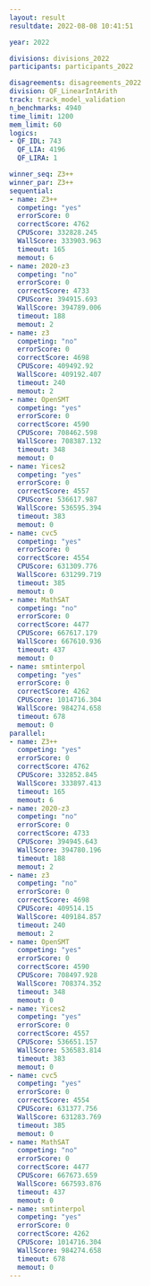 ```yaml
---
layout: result
resultdate: 2022-08-08 10:41:51

year: 2022

divisions: divisions_2022
participants: participants_2022

disagreements: disagreements_2022
division: QF_LinearIntArith
track: track_model_validation
n_benchmarks: 4940
time_limit: 1200
mem_limit: 60
logics:
- QF_IDL: 743
  QF_LIA: 4196
  QF_LIRA: 1

winner_seq: Z3++
winner_par: Z3++
sequential:
- name: Z3++
  competing: "yes"
  errorScore: 0
  correctScore: 4762
  CPUScore: 332828.245
  WallScore: 333903.963
  timeout: 165
  memout: 6
- name: 2020-z3
  competing: "no"
  errorScore: 0
  correctScore: 4733
  CPUScore: 394915.693
  WallScore: 394789.006
  timeout: 188
  memout: 2
- name: z3
  competing: "no"
  errorScore: 0
  correctScore: 4698
  CPUScore: 409492.92
  WallScore: 409192.407
  timeout: 240
  memout: 2
- name: OpenSMT
  competing: "yes"
  errorScore: 0
  correctScore: 4590
  CPUScore: 708462.598
  WallScore: 708387.132
  timeout: 348
  memout: 0
- name: Yices2
  competing: "yes"
  errorScore: 0
  correctScore: 4557
  CPUScore: 536617.987
  WallScore: 536595.394
  timeout: 383
  memout: 0
- name: cvc5
  competing: "yes"
  errorScore: 0
  correctScore: 4554
  CPUScore: 631309.776
  WallScore: 631299.719
  timeout: 385
  memout: 0
- name: MathSAT
  competing: "no"
  errorScore: 0
  correctScore: 4477
  CPUScore: 667617.179
  WallScore: 667610.936
  timeout: 437
  memout: 0
- name: smtinterpol
  competing: "yes"
  errorScore: 0
  correctScore: 4262
  CPUScore: 1014716.304
  WallScore: 984274.658
  timeout: 678
  memout: 0
parallel:
- name: Z3++
  competing: "yes"
  errorScore: 0
  correctScore: 4762
  CPUScore: 332852.845
  WallScore: 333897.413
  timeout: 165
  memout: 6
- name: 2020-z3
  competing: "no"
  errorScore: 0
  correctScore: 4733
  CPUScore: 394945.643
  WallScore: 394780.196
  timeout: 188
  memout: 2
- name: z3
  competing: "no"
  errorScore: 0
  correctScore: 4698
  CPUScore: 409514.15
  WallScore: 409184.857
  timeout: 240
  memout: 2
- name: OpenSMT
  competing: "yes"
  errorScore: 0
  correctScore: 4590
  CPUScore: 708497.928
  WallScore: 708374.352
  timeout: 348
  memout: 0
- name: Yices2
  competing: "yes"
  errorScore: 0
  correctScore: 4557
  CPUScore: 536651.157
  WallScore: 536583.814
  timeout: 383
  memout: 0
- name: cvc5
  competing: "yes"
  errorScore: 0
  correctScore: 4554
  CPUScore: 631377.756
  WallScore: 631283.769
  timeout: 385
  memout: 0
- name: MathSAT
  competing: "no"
  errorScore: 0
  correctScore: 4477
  CPUScore: 667673.659
  WallScore: 667593.876
  timeout: 437
  memout: 0
- name: smtinterpol
  competing: "yes"
  errorScore: 0
  correctScore: 4262
  CPUScore: 1014716.304
  WallScore: 984274.658
  timeout: 678
  memout: 0
---
```

